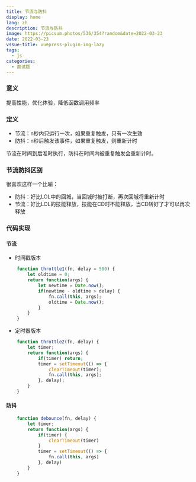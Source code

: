 ```yaml
---
title: 节流与防抖
display: home
lang: zh
description: 节流与防抖
image: https://picsum.photos/536/354?random&date=2022-03-23
date: 2022-03-23
vssue-title: vuepress-plugin-img-lazy
tags:
  - js
categories:
  - 面试题
---
```


### 意义

提高性能，优化体验，降低函数调用频率

### 定义

- 节流：n秒内只运行一次，如果重复触发，只有一次生效
- 防抖：n秒后触发该事件，如果重复触发，则重新计时

节流在时间到后准时执行，防抖在时间内被重复触发会重新计时。

<!-- more -->
### 节流防抖区别

很喜欢这样一个比喻：  
- 防抖：好比LOL中的回城，当回城时被打断，再次回城将重新计时
- 节流：好比LOL的技能释放，技能在CD时不能释放，当CD转好了才可以再次释放

### 代码实现

#### 节流
- 时间戳版本
  
```js
    function throttle1(fn, delay = 500) {
        let oldtime = 0;
        return function(args) {
            let newtime = Date.now();
            if(newtime - oldtime > delay) {
                fn.call(this, args);
                oldtime = Date.now();
            }
        }
    }
```

- 定时器版本
  
```js
    function throttle2(fn, delay) {
        let timer;
        return function(args) {
            if(timer) return;
            timer = setTimeout(() => {
                clearTimeout(timer);
                fn.call(this, args);
            }, delay);
        }
    }

```

#### 防抖

```js
    function debounce(fn, delay) {
        let timer;
        return function(args) {
            if(timer) {
                clearTimeout(timer)
            }
            timer = setTimeout(() => {
                fn.call(this, args)
            }, delay)
        }
    }
```